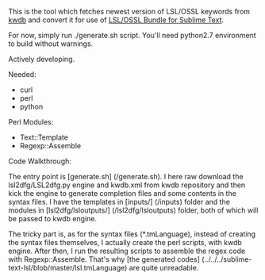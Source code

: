 This is the tool which fetches newest version of LSL/OSSL keywords from [kwdb](https://bitbucket.org/Sei_Lisa/kwdb) and convert it for use of [LSL/OSSL Bundle for Sublime Text](https://github.com/Makopo/sublime-text-lsl).

For now, simply run ./generate.sh script. You'll need python2.7 environment to build without warnings.

Actively developing.

Needed:

* curl
* perl
* python

Perl Modules:

* Text::Template
* Regexp::Assemble

Code Walkthrough:

The entry point is [generate.sh] (/generate.sh). I here raw download the lsl2dfg/LSL2dfg.py engine and kwdb.xml from kwdb repository and then kick the engine to generate completion files and some contents in the syntax files. I have the templates in [inputs/] (/inputs) folder and the modules in [lsl2dfg/lsloutputs/] (/lsl2dfg/lsloutputs) folder, both of which will be passed to kwdb engine.

The tricky part is, as for the syntax files (*.tmLanguage), instead of creating the syntax files themselves, I actually create the perl scripts, with kwdb engine. After then, I run the resulting scripts to assemble the regex code with Regexp::Assemble. That's why [the generated codes] (../../../sublime-text-lsl/blob/master/lsl.tmLanguage) are quite unreadable.
